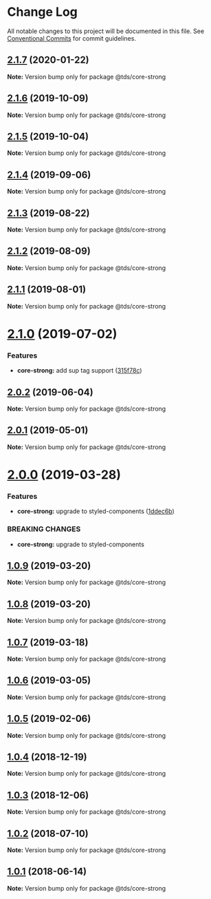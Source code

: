 # Change Log

All notable changes to this project will be documented in this file.
See [Conventional Commits](https://conventionalcommits.org) for commit guidelines.

## [2.1.7](https://github.com/telusdigital/tds/compare/@tds/core-strong@2.1.6...@tds/core-strong@2.1.7) (2020-01-22)

**Note:** Version bump only for package @tds/core-strong





## [2.1.6](https://github.com/telusdigital/tds/compare/@tds/core-strong@2.1.5...@tds/core-strong@2.1.6) (2019-10-09)

**Note:** Version bump only for package @tds/core-strong





## [2.1.5](https://github.com/telusdigital/tds/compare/@tds/core-strong@2.1.4...@tds/core-strong@2.1.5) (2019-10-04)

**Note:** Version bump only for package @tds/core-strong





## [2.1.4](https://github.com/telusdigital/tds/compare/@tds/core-strong@2.1.3...@tds/core-strong@2.1.4) (2019-09-06)

**Note:** Version bump only for package @tds/core-strong





## [2.1.3](https://github.com/telusdigital/tds/compare/@tds/core-strong@2.1.2...@tds/core-strong@2.1.3) (2019-08-22)

**Note:** Version bump only for package @tds/core-strong





## [2.1.2](https://github.com/telusdigital/tds/compare/@tds/core-strong@2.1.1...@tds/core-strong@2.1.2) (2019-08-09)

**Note:** Version bump only for package @tds/core-strong





## [2.1.1](https://github.com/telusdigital/tds/compare/@tds/core-strong@2.1.0...@tds/core-strong@2.1.1) (2019-08-01)

**Note:** Version bump only for package @tds/core-strong





# [2.1.0](https://github.com/telusdigital/tds/compare/@tds/core-strong@2.0.2...@tds/core-strong@2.1.0) (2019-07-02)


### Features

* **core-strong:** add sup tag support ([315f78c](https://github.com/telusdigital/tds/commit/315f78c))





## [2.0.2](https://github.com/telusdigital/tds/compare/@tds/core-strong@2.0.1...@tds/core-strong@2.0.2) (2019-06-04)

**Note:** Version bump only for package @tds/core-strong

## [2.0.1](https://github.com/telusdigital/tds/compare/@tds/core-strong@2.0.0...@tds/core-strong@2.0.1) (2019-05-01)

**Note:** Version bump only for package @tds/core-strong

# [2.0.0](https://github.com/telusdigital/tds/compare/@tds/core-strong@1.0.9...@tds/core-strong@2.0.0) (2019-03-28)

### Features

- **core-strong:** upgrade to styled-components ([1ddec6b](https://github.com/telusdigital/tds/commit/1ddec6b))

### BREAKING CHANGES

- **core-strong:** upgrade to styled-components

## [1.0.9](https://github.com/telusdigital/tds/compare/@tds/core-strong@1.0.8...@tds/core-strong@1.0.9) (2019-03-20)

**Note:** Version bump only for package @tds/core-strong

## [1.0.8](https://github.com/telusdigital/tds/compare/@tds/core-strong@1.0.7...@tds/core-strong@1.0.8) (2019-03-20)

**Note:** Version bump only for package @tds/core-strong

## [1.0.7](https://github.com/telusdigital/tds/compare/@tds/core-strong@1.0.6...@tds/core-strong@1.0.7) (2019-03-18)

**Note:** Version bump only for package @tds/core-strong

## [1.0.6](https://github.com/telusdigital/tds/compare/@tds/core-strong@1.0.5...@tds/core-strong@1.0.6) (2019-03-05)

**Note:** Version bump only for package @tds/core-strong

## [1.0.5](https://github.com/telusdigital/tds/compare/@tds/core-strong@1.0.4...@tds/core-strong@1.0.5) (2019-02-06)

**Note:** Version bump only for package @tds/core-strong

<a name="1.0.4"></a>

## [1.0.4](https://github.com/telusdigital/tds/compare/@tds/core-strong@1.0.3...@tds/core-strong@1.0.4) (2018-12-19)

**Note:** Version bump only for package @tds/core-strong

<a name="1.0.3"></a>

## [1.0.3](https://github.com/telusdigital/tds/compare/@tds/core-strong@1.0.2...@tds/core-strong@1.0.3) (2018-12-06)

**Note:** Version bump only for package @tds/core-strong

<a name="1.0.2"></a>

## [1.0.2](https://github.com/telusdigital/tds/compare/@tds/core-strong@1.0.1...@tds/core-strong@1.0.2) (2018-07-10)

**Note:** Version bump only for package @tds/core-strong

<a name="1.0.1"></a>

## [1.0.1](https://github.com/telusdigital/tds/compare/@tds/core-strong@1.0.0...@tds/core-strong@1.0.1) (2018-06-14)

**Note:** Version bump only for package @tds/core-strong
